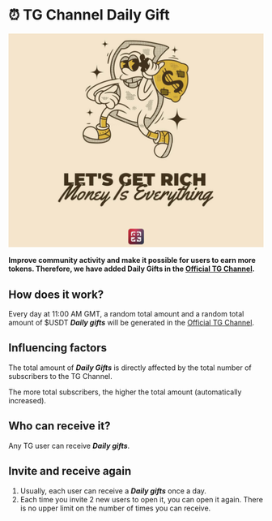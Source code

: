 # ⏰ TG Channel Daily Gift

![1734414844078](image/daily-gift/1734414844078.png)

**Improve community activity and make it possible for users to earn more tokens. Therefore, we have added Daily Gifts in the [Official TG Channel](https://t.me/tokengiftnews).**

## How does it work?

Every day at 11:00 AM GMT, a random total amount and a random total amount of $USDT **_Daily gifts_** will be generated in the [Official TG Channel](https://t.me/tokengiftnews).

## Influencing factors

The total amount of **_Daily Gifts_** is directly affected by the total number of subscribers to the TG Channel.

The more total subscribers, the higher the total amount (automatically increased).

## Who can receive it?

Any TG user can receive **_Daily gifts_**.

## Invite and receive again

1. Usually, each user can receive a **_Daily gifts_** once a day.
2. Each time you invite 2 new users to open it, you can open it again. There is no upper limit on the number of times you can receive.
